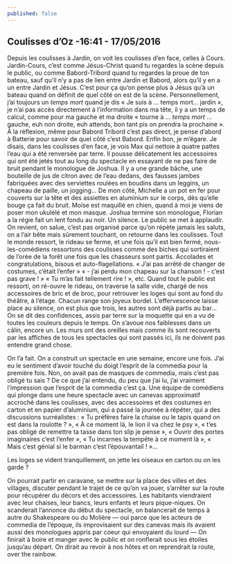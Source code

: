 ```yaml
---
published: false
---
```


## Coulisses d’Oz -16:41 - 17/05/2016

Depuis les coulisses à Jardin, on voit les coulisses d’en face, celles à Cours. Jardin-Cours, c’est comme Jésus-Christ quand tu regardes la scène depuis le public, ou comme Babord-Tribord quand tu regardes la proue de ton bateau, sauf qu’il n’y a pas de lien entre Jardin et Babord, alors qu’il y en a un entre Jardin et Jésus. C’est pour ça qu’on pense plus à Jésus qu’à un bateau quand on définit de quel côté on est de la scène. Personnellement, j’ai toujours un *temps mort* quand je dis « Je suis à … temps mort… jardin », je n’ai pas accès directement à l’information dans ma tête, il y a un temps de calcul, comme pour ma gauche et ma droite « tourne à … *temps mort* … gauche, euh non droite, euh attends, bon tant pis on prendra la prochaine ».  À la réflexion, même pour Babord Tribord c’est pas direct, je pense d’abord à Batterie pour savoir de quel côté c’est Babord. Enfin bon, je m’égare. Je disais, dans les coulisses d’en face, je vois Max qui nettoie à quatre pattes l’eau qui a été renversée par terre. Il pousse délicatement les accessoires qui ont été jetés tout au long du spectacle en essayant de ne pas faire de bruit pendant le monologue de Joshua. Il y a une grande bâche, une bouteille de jus de citron avec de l’eau dedans, des fausses jambes fabriquées avec des serviettes roulées en boudins dans un leggins, un chapeau de paille, un jogging… De mon côté, Michelle a un pot en fer pour couverts sur la tête et des assiettes en aluminium sur le corps, dès qu’elle bouge ça fait du bruit. Moïse est maquillé en chien, quand à moi je viens de poser mon ukulélé et mon masque. Joshua termine son monologue, Florian a la régie fait un lent fondu au noir. Un silence. Le public se met à applaudir. On revient, on salue, c’est pas organisé parce qu’on répète jamais les saluts, on a l’air bête mais sûrement touchant, on retourne dans les coulisses. Tout le monde ressort, le rideau se ferme, et une fois qu’il est bien fermé, nous-les-comédiens ressortons des coulisses comme des biches qui sortiraient de l’orée de la forêt une fois que les chasseurs sont partis. Accolades et congratulations, bisous et auto-flagellations. « J’ai pas arrêté de changer de costumes, c’était l’enfer » « - j’ai perdu mon chapeau sur la chanson ! - c’est pas grave ! » « Tu m’as fait tellement rire ! », etc.
Quand tout le public est ressorti, on ré-ouvre le rideau, on traverse la salle vide, chargé de nos accessoires de bric et de broc, pour retrouver les loges qui sont au fond du théâtre, à l’étage.
Chacun range son joyeux bordel. L’effervescence laisse place au silence, on est plus que trois, les autres sont déjà partis au bar… On se dit des confidences, assis par terre sur la moquette qui en a vu de toutes les couleurs depuis le temps. On s’avoue nos faiblesses dans un câlin, encore un. Les murs ont des oreilles mais comme ils sont recouverts par les affiches de tous les spectacles qui sont passés ici, ils ne doivent pas entendre grand chose.

On l’a fait. On a construit un spectacle en une semaine, encore une fois. J’ai eu le sentiment d’avoir touché du doigt l’esprit de la commedia pour la première fois. Non, on avait pas de masques de commedia, mais c’est pas obligé tu sais ? De ce que j’ai entendu, du peu que j’ai lu, j’ai vraiment l’impression que l’esprit de la commedia c’est ça. Une équipe de comédiens qui plonge dans une heure spectacle avec un canevas approximatif accroché dans les coulisses, avec des accessoires et des costumes en carton et en papier d’aluminium, qui a passé la journée à répéter, qui a des discussions surréalistes : « Tu préfères faire la chaise ou le tapis quand on est dans la roulotte ? », « À ce moment là, le lion il va chez le psy », « t’es pas obligé de remettre ta tasse dans ton slip je pense », « Ouvrir des portes imaginaires c’est l’enfer », « Tu incarnes la tempête à ce moment là », « Mais c’est génial si le barman c’est l’épouvantail ! »…

Les loges se vident tranquillement, on jette les oiseaux en carton ou on les garde ?

On pourrait partir en caravane, se mettre sur la place des villes et des villages, discuter pendant le trajet de ce qu’on va jouer, s’arrêter sur la route pour récupérer du décors et des accessoires. Les habitants viendraient avec leur chaises, leur bancs, leurs enfants et leurs pique-niques. On scanderait l’annonce du début du spectacle, on balancerait de temps à autre du Shakespeare ou du Molière — oui parce que les acteurs de commedia de l’époque, ils improvisaient sur des canevas mais ils avaient aussi des monologues appris par coeur qui envoyaient du lourd — On finirait à boire et manger avec le public et on ronflerait sous les étoiles jusqu’au départ. On dirait au revoir à nos hôtes et on reprendrait la route, over the rainbow.

